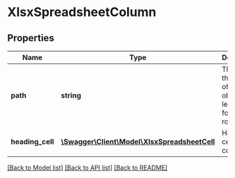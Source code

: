 # XlsxSpreadsheetColumn

## Properties
Name | Type | Description | Notes
------------ | ------------- | ------------- | -------------
**path** | **string** | The Path of the location of this object; leave blank for new rows | [optional] 
**heading_cell** | [**\Swagger\Client\Model\XlsxSpreadsheetCell**](XlsxSpreadsheetCell.md) | Heading cell for this column | [optional] 

[[Back to Model list]](../README.md#documentation-for-models) [[Back to API list]](../README.md#documentation-for-api-endpoints) [[Back to README]](../README.md)


